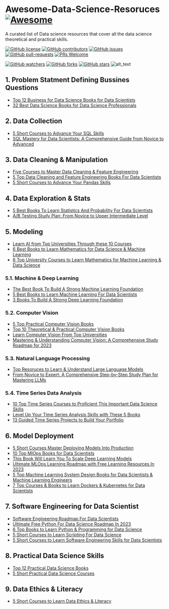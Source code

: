 # Awesome-Data-Science-Resoruces  [![Awesome](https://awesome.re/badge.svg)](https://awesome.re)

A curated list of Data science resources that cover all the data science theoretical and practical skills.

[![GitHub license](https://img.shields.io/github/license/youssefHosni/Awesome-Data-Science-Resoruces.svg)](https://github.com/youssefHosni/Awesome-Data-Science-Resoruces/blob/master/LICENSE)
[![GitHub contributors](https://img.shields.io/github/contributors/youssefHosni/Awesome-Data-Science-Resoruces.svg)](https://GitHub.com/youssefHosni/Awesome-Data-Science-Resoruces/graphs/contributors/)
[![GitHub issues](https://img.shields.io/github/issues/youssefHosni/Awesome-Data-Science-Resoruces.svg)](https://GitHub.com/youssefHosni/Awesome-Data-Science-Resoruces/issues/)
[![GitHub pull-requests](https://img.shields.io/github/issues-pr/youssefHosni/Awesome-Data-Science-Resoruces.svg)](https://GitHub.com/youssefHosni/Awesome-Data-Science-Resoruces/pulls/)
[![PRs Welcome](https://img.shields.io/badge/PRs-welcome-brightgreen.svg?style=flat-square)](http://makeapullrequest.com)

[![GitHub watchers](https://img.shields.io/github/watchers/youssefHosni/Awesome-Data-Science-Resoruces.svg?style=social&label=Watch)](https://GitHub.com/youssefHosni/Awesome-Data-Science-Resoruces/watchers/)
[![GitHub forks](https://img.shields.io/github/forks/youssefHosni/Awesome-Data-Science-Resoruces.svg?style=social&label=Fork)](https://GitHub.com/youssefHosni/Awesome-Data-Science-Resoruces/network/)
[![GitHub stars](https://img.shields.io/github/stars/youssefHosni/Awesome-Data-Science-Resoruces.svg?style=social&label=Star)](https://GitHub.com/youssefHosni/Awesome-Data-Science-Resoruces/stargazers/)
![alt_text](https://github.com/youssefHosni/Awesome-Data-Science-Resoruces/blob/main/Best-Data-Science-Resources.webp)

## 1. Problem Statment Defining  Bussines Questions ##
* [Top 12 Business for Data Science Books for Data Scientists](https://medium.com/geekculture/top-12-bussines-for-data-science-books-for-data-scientists-75b724f46224?sk=000dd2df54a84fb7cefe431320dbb1e1)
* [32 Best Data Science Books for Data Science Professionals](https://www.appliedaicourse.com/blog/data-science-books/)

## 2. Data Collection ##
* [5 Short Courses to Advance Your SQL Skills](https://medium.com/mlearning-ai/5-short-courses-to-boost-your-data-science-skills-part-5-8b4ca987417f?sk=32d672b1e4155bf1be3b8b36032d8d08)
* [SQL Mastery for Data Scientists: A Comprehensive Guide from Novice to Advanced](https://levelup.gitconnected.com/sql-mastery-for-data-scientists-a-comprehensive-guide-from-novice-to-advanced-3b9305b03210?sk=4569f6e829186ba31ce80b072f20f224)

## 3. Data Cleaning & Manipulation ## 
* [Five Courses to Master Data Cleaning & Feature Engineering](https://medium.com/geekculture/five-courses-to-master-data-cleaning-feature-engineering-b3ac8f86800a?sk=09935097209cead86c3cab1c78770d09)
* [5 Top Data Cleaning and Feature Engineering Books For Data Scientists](https://medium.com/geekculture/5-top-data-cleaning-and-feature-engineering-books-for-data-scientists-83d36baf80ca?sk=b39f88a0cb40dfd545b6e9df0dfa1d86)
* [5 Short Courses to Advance Your Pandas Skills](https://medium.com/mlearning-ai/5-short-courses-to-boost-your-data-science-skills-part-4-86e1fb916767?sk=76b29d3caca41d4490084a9cacac1e0d)

## 4. Data Exploration & Stats ##
* [5 Best Books To Learn Statistics And Probability For Data Scientists](https://medium.com/geekculture/5-best-books-to-learn-statistics-and-probability-for-data-scientists-85144cd81f82?sk=677e77c756f00b24caaf6c8b84cf842f)
* [A/B Testing Study Plan: From Novice to Upper Intermediate Level](https://levelup.gitconnected.com/a-b-testing-study-plan-from-novice-to-upper-intermediate-level-a96bf4055e22?sk=931262519d4b3b3b19a92aede8191ff4)

## 5. Modeling ##
* [Learn AI from Top Universities Through these 10 Courses](https://pub.towardsai.net/learn-ai-from-top-universities-through-these-10-courses-13e7a8d3957b?sk=5049a7e5344b2281fb115001fa632f1c)
* [6 Best Books to Learn Mathematics for Data Science & Machine Learning](https://medium.com/geekculture/6-best-books-to-learn-mathematics-for-data-science-machine-learning-a3924497cf66?sk=7cdc2a3f2346d48e75403fb9a29e1a74)
* [6 Top University Courses to Learn Mathematics for Machine Learning & Data Science](https://medium.com/geekculture/6-top-university-courses-to-learn-mathematics-for-machine-learning-data-science-869fbd43f7e?sk=ed4f2afd89766644ae16a66953f948da)

### 5.1. Machine & Deep Learning ###  

* [The Best Book To Build A Strong Machine Learning Foundation](https://medium.com/mlearning-ai/the-best-book-to-build-a-strong-machine-learning-foundation-ac6bbd7f7afd?sk=01b3de8f7823276ef89d4327e2468931)
* [5 Best Books to Learn Machine Learning For Data Scientists](https://medium.com/geekculture/5-best-books-to-build-strong-machine-learning-foundation-760107a29204?sk=557229b4b20366700b3539a64b129b9a)
* [3 Books To Build A Strong Deep Learning Foundation](https://medium.com/geekculture/3-books-to-build-a-strong-deep-learning-foundation-f90c1c79a957?sk=ca13516f224aed6e3857908140ab7110)

### 5.2. Computer Vision ### 
* [5 Top Practical Computer Vision Books](https://medium.com/geekculture/5-top-practical-computer-vision-books-e501c0c8007?sk=a1c4a651b4da28d87ff13d4aba555cb0)
* [Top 10 Theoretical & Practical Computer Vision Books](https://medium.com/geekculture/top-10-theoretical-practical-computer-vision-books-c32be0913104?sk=035f6b7852d7c054b9343037a0674f2f)
* [Learn Computer Vision From Top Universities](https://medium.com/mlearning-ai/learn-computer-vision-from-top-universities-bb6019be74d2?sk=81c21fb4024bb933e01c24b000660dc0)
* [Mastering & Understanding Computer Vision: A Comprehensive Study Roadmap for 2023]()

### 5.3. Natural Language Processing ### 
* [Top Resoruces to Learn & Understand Large Language Models](https://medium.com/geekculture/top-resoruces-to-learn-understand-large-language-models-4d339f7b685d?sk=282b454d11695c0ea6751f743ade319d)
* [From Novice to Expert: A Comprehensive Step-by-Step Study Plan for Mastering LLMs](https://pub.towardsai.net/from-novice-to-expert-a-comprehensive-step-by-step-study-plan-for-mastering-llms-dc9feb60ecc4?sk=26b9ecdd113ce144fe9596eddedfa2c1)

### 5.4. Time Series Data Analysis ###
* [10 Top Time Series Courses to Proficient This Important Data Science Skills](https://pub.towardsai.net/10-top-time-series-courses-to-proficient-this-important-data-science-skills-565212d29a0?sk=8210dcce7c3cd3d6aa61b9a1d2ee6b96)
* [Level Up Your Time Series Analysis Skills with These 5 Books](https://medium.com/geekculture/level-up-your-time-series-analysis-skills-with-these-5-books-53d49b0c3ab3?sk=e39c5e934a25ff0e19f60ccaa24b2473)
* [13 Guided Time Series Projects to Build Your Portfolio](https://pub.towardsai.net/10-top-time-series-courses-to-proficient-this-important-data-science-skills-565212d29a0?sk=8210dcce7c3cd3d6aa61b9a1d2ee6b96)

## 6. Model Deployment ## 
* [5 Short Courses Master Deploying Models Into Production](https://medium.com/mlearning-ai/5-short-courses-to-boost-your-data-science-skills-part-7-436ab0cad5?sk=f770e8ed6baa4c4a58bbef7c8abda3e0)
* [10 Top MlOps Books for Data Scientists](https://medium.com/geekculture/10-top-mlops-books-for-data-scientists-9b8bb222fd2c?sk=e55c3a93972ddd9905f669e7401491d4)
* [This Book Will Learn You To Scale Deep Learning Models](https://medium.com/mlearning-ai/learn-how-to-scale-your-deep-learning-model-through-this-book-42608852f9fa?sk=983b85db0321c2cbc500a9ea11d9e693)
* [Ultimate MLOps Learning Roadmap with Free Learning Resources In 2023](https://pub.towardsai.net/ultimate-mlops-learning-roadmap-with-free-learning-resources-in-2023-3ba7664cb1e9?sk=d22f3f812c6fbffa878ea5cd6bc3990b) 
* [5 Top Machine Learning System Design Books for Data Scientists & Machine Learning Engineers](https://medium.com/geekculture/5-top-machine-learning-system-design-books-for-data-scientists-machine-learning-engineers-cedc3b43abf8?sk=40c7d0c6cbe6ccc479a2f5ce3c844091)
* [7 Top Courses & Books to Learn Dockers & Kubernetes for Data Scientists](https://medium.com/geekculture/7-top-courses-books-to-learn-dockers-kubernetes-for-data-scientists-a3ae17515e0c?sk=cf90664e65d9a7d0fa16caf5e3525b6b)

## 7. Software Engineering for Data Scientist ##
* [Software Engineering Roadmap For Data Scientists](https://levelup.gitconnected.com/software-engineering-roadmap-for-data-scientists-1b0fd154de51?sk=d4e9dbb2ad9949a5f7d4bfac558ce2ef)
* [Ultimate Free Python For Data Science Roadmap In 2023](https://levelup.gitconnected.com/ultimate-free-python-for-data-science-roadmap-in-2023-728daa9581de?sk=cb99b0bae60f34d4d3a6160053fae087)
* [6 Top Books to Learn Python & Programming for Data Science](https://levelup.gitconnected.com/6-top-books-to-learn-python-programming-for-data-science-afba3a7f352c?sk=03b3935e0d241e2960f5cc7d9c1f02cb)
* [5 Short Courses to Learn Scripting For Data Science](https://medium.com/mlearning-ai/5-short-courses-to-boost-your-data-science-skills-part-3-8dca8c7d5de8?sk=bd04821d01afbcb030e36d41d9f03ba2)
* [5 Short Courses to Learn Software Engineering Skills for Data Scientists](https://medium.com/mlearning-ai/5-short-courses-to-boost-your-data-science-skills-part-2-6e54cd4645ca?sk=57a729274a8f894a7fbe6ad82dd46e90)

## 8. Practical Data Science Skills ## 
* [Top 12 Practical Data Science Books](https://medium.com/geekculture/top-12-practical-data-science-books-69fab1d66f9a?sk=33427d26205322024f907bc90d493392)
* [5 Short Practical Data Science Courses](https://medium.com/mlearning-ai/5-short-courses-to-boost-your-data-science-skills-part-1-2f2c4fe2e17a?sk=31b6da7f0721b1a79d3a8f10f472abab)

## 9. Data Ethics & Literacy ##
* [5 Short Courses to Learn Data Ethics & Literacy](https://medium.com/mlearning-ai/5-short-courses-to-boost-your-data-science-skills-part-6-f699cbd01f16?sk=f2a806bd14337e7b71409347b4a634b0)


